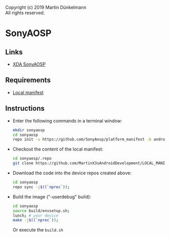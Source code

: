 Copyright (c) 2019 Martin Dünkelmann  
All rights reserved.

# SonyAOSP

## Links
- [XDA SonyAOSP](https://forum.xda-developers.com/xperia-xz2/development/aosp-aosp-8-1-h8266-t3843269)

## Requirements
- [Local manifest](https://github.com/MartinX3sAndroidDevelopment/LOCAL_MANIFESTS_SonyAOSP)

## Instructions
- Enter the following commands in a terminal window: 
    ```bash
    mkdir sonyaosp
    cd sonyaosp
    repo init -u https://github.com/SonyAosp/platform_manifest -b android-9.0
    ```
- Checkout the content of the local manifest:
    ```bash
    cd sonyaosp/.repo
    git clone https://github.com/MartinX3sAndroidDevelopment/LOCAL_MANIFESTS_SonyAOSP.git local_manifests
    ```
- Download the code into the device repos created above:
    ```bash
    cd sonyaosp
    repo sync -j$((`nproc`));
    ```
- Build the image ("-userdebug" build):
    ```bash
    cd sonyaosp
    source build/envsetup.sh;
    lunch; # your device
    make -j$((`nproc`));
    ```
    Or execute the `build.sh`
